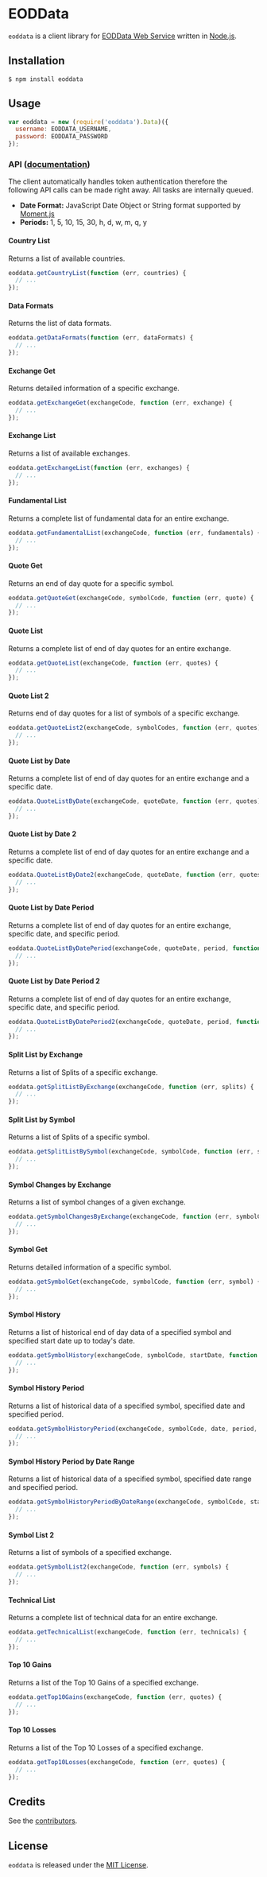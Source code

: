 # EODData

`eoddata` is a client library for [EODData Web Service](http://eoddata.com/) written in [Node.js](http://nodejs.org/).

## Installation

    $ npm install eoddata

## Usage

```js
var eoddata = new (require('eoddata').Data)({
  username: EODDATA_USERNAME,
  password: EODDATA_PASSWORD
});
```

### API ([documentation](http://ws.eoddata.com/Data.asmx))

The client automatically handles token authentication therefore the following API calls can be made right away. All tasks are internally queued.

- **Date Format:** JavaScript Date Object or String format supported by [Moment.js](http://momentjs.com/docs/)
- **Periods:** 1, 5, 10, 15, 30, h, d, w, m, q, y

#### Country List

Returns a list of available countries.

```js
eoddata.getCountryList(function (err, countries) {
  // ...
});
```

#### Data Formats

Returns the list of data formats.

```js
eoddata.getDataFormats(function (err, dataFormats) {
  // ...
});
```

#### Exchange Get

Returns detailed information of a specific exchange.

```js
eoddata.getExchangeGet(exchangeCode, function (err, exchange) {
  // ...
});
```

#### Exchange List

Returns a list of available exchanges.

```js
eoddata.getExchangeList(function (err, exchanges) {
  // ...
});
```

#### Fundamental List

Returns a complete list of fundamental data for an entire exchange.

```js
eoddata.getFundamentalList(exchangeCode, function (err, fundamentals) {
  // ...
});
```

#### Quote Get

Returns an end of day quote for a specific symbol.

```js
eoddata.getQuoteGet(exchangeCode, symbolCode, function (err, quote) {
  // ...
});
```

#### Quote List

Returns a complete list of end of day quotes for an entire exchange.

```js
eoddata.getQuoteList(exchangeCode, function (err, quotes) {
  // ...
});
```

#### Quote List 2

Returns end of day quotes for a list of symbols of a specific exchange.

```js
eoddata.getQuoteList2(exchangeCode, symbolCodes, function (err, quotes) {
  // ...
});
```

#### Quote List by Date

Returns a complete list of end of day quotes for an entire exchange and a specific date.

```js
eoddata.QuoteListByDate(exchangeCode, quoteDate, function (err, quotes) {
  // ...
});
```

#### Quote List by Date 2

Returns a complete list of end of day quotes for an entire exchange and a specific date.

```js
eoddata.QuoteListByDate2(exchangeCode, quoteDate, function (err, quotes) {
  // ...
});
```

#### Quote List by Date Period

Returns a complete list of end of day quotes for an entire exchange, specific date, and specific period.

```js
eoddata.QuoteListByDatePeriod(exchangeCode, quoteDate, period, function (err, quotes) {
  // ...
});
```

#### Quote List by Date Period 2

Returns a complete list of end of day quotes for an entire exchange, specific date, and specific period.

```js
eoddata.QuoteListByDatePeriod2(exchangeCode, quoteDate, period, function (err, quotes) {
  // ...
});
```

#### Split List by Exchange

Returns a list of Splits of a specific exchange.

```js
eoddata.getSplitListByExchange(exchangeCode, function (err, splits) {
  // ...
});
```

#### Split List by Symbol

Returns a list of Splits of a specific symbol.

```js
eoddata.getSplitListBySymbol(exchangeCode, symbolCode, function (err, splits) {
  // ...
});
```

#### Symbol Changes by Exchange

Returns a list of symbol changes of a given exchange.

```js
eoddata.getSymbolChangesByExchange(exchangeCode, function (err, symbolChanges) {
  // ...
});
```

#### Symbol Get

Returns detailed information of a specific symbol.

```js
eoddata.getSymbolGet(exchangeCode, symbolCode, function (err, symbol) {
  // ...
});
```

#### Symbol History

Returns a list of historical end of day data of a specified symbol and specified start date up to today's date.

```js
eoddata.getSymbolHistory(exchangeCode, symbolCode, startDate, function (err, quotes) {
  // ...
});
```

#### Symbol History Period

Returns a list of historical data of a specified symbol, specified date and specified period.

```js
eoddata.getSymbolHistoryPeriod(exchangeCode, symbolCode, date, period, function (err, quotes) {
  // ...
});
```

#### Symbol History Period by Date Range

Returns a list of historical data of a specified symbol, specified date range and specified period.

```js
eoddata.getSymbolHistoryPeriodByDateRange(exchangeCode, symbolCode, startDate, endDate, period, function (err, quotes) {
  // ...
});
```

#### Symbol List 2

Returns a list of symbols of a specified exchange.

```js
eoddata.getSymbolList2(exchangeCode, function (err, symbols) {
  // ...
});
```

#### Technical List

Returns a complete list of technical data for an entire exchange.

```js
eoddata.getTechnicalList(exchangeCode, function (err, technicals) {
  // ...
});
```

#### Top 10 Gains

Returns a list of the Top 10 Gains of a specified exchange.

```js
eoddata.getTop10Gains(exchangeCode, function (err, quotes) {
  // ...
});
```

#### Top 10 Losses

Returns a list of the Top 10 Losses of a specified exchange.

```js
eoddata.getTop10Losses(exchangeCode, function (err, quotes) {
  // ...
});
```

## Credits

  See the [contributors](https://github.com/pilwon/node-eoddata/graphs/contributors).

## License

  `eoddata` is released under the [MIT License](http://opensource.org/licenses/MIT).
